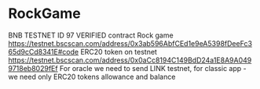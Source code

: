 # RockGame
BNB TESTNET ID 97
VERIFIED contract Rock game https://testnet.bscscan.com/address/0x3ab596AbfCEd1e9eA5398fDeeFc365d9cCd8341E#code
ERC20 token on testnet https://testnet.bscscan.com/address/0x0aCc8194C149BdD24a1E8A9A0499718eb8029fEf
For oracle we need to send LINK testnet, for classic app - we need only ERC20 tokens allowance and balance
